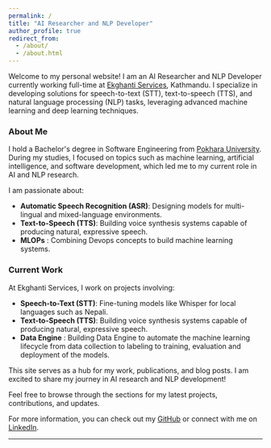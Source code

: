 ```yaml
---
permalink: /
title: "AI Researcher and NLP Developer"
author_profile: true
redirect_from: 
  - /about/
  - /about.html
---
```


Welcome to my personal website! I am an AI Researcher and NLP Developer currently working full-time at [Ekghanti Services](https://ekghanti.com.np), Kathmandu. I specialize in developing solutions for speech-to-text (STT), text-to-speech (TTS), and natural language processing (NLP) tasks, leveraging advanced machine learning and deep learning techniques. 

### About Me

I hold a Bachelor's degree in Software Engineering from [Pokhara University](https://pu.edu.np). During my studies, I focused on topics such as machine learning, artificial intelligence, and software development, which led me to my current role in AI and NLP research.

I am passionate about:

- **Automatic Speech Recognition (ASR)**: Designing models for multi-lingual and mixed-language environments.
- **Text-to-Speech (TTS)**: Building voice synthesis systems capable of producing natural, expressive speech.
- **MLOPs** : Combining Devops concepts to build machine learning systems.

### Current Work

At Ekghanti Services, I work on projects involving:

- **Speech-to-Text (STT)**: Fine-tuning models like Whisper for local languages such as Nepali.
- **Text-to-Speech (TTS)**: Building voice synthesis systems capable of producing natural, expressive speech.
- **Data Engine** : Building Data Engine to automate the machine learning lifecycle from data collection to labeling to training, evaluation and deployment of the models.

This site serves as a hub for my work, publications, and blog posts. I am excited to share my journey in AI research and NLP development!

Feel free to browse through the sections for my latest projects, contributions, and updates.

For more information, you can check out my [GitHub](https://github.com/fancycodemaster) or connect with me on [LinkedIn](https://www.linkedin.com/in/rikesh-silwal-a47960239).

---
